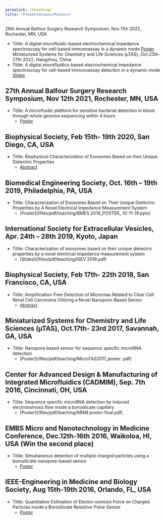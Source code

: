 ```yaml
---
permalink: /teaching/
title: "Presentations/Posters"
---
```

28th Annual Balfour Surgery Research Symposium, Nov 11th 2022, Rochester, MN, USA
- Titile: A digital microfluidic-based electrochemical impedance spectroscopy for cell-based immunoassay in a dynamic mode [Poster](/files/pdf/teaching/CIM_poster_11-11-22.pdf)
Miniaturized Systems for Chemistry and Life Sciences (µTAS), Oct.23th- 27th 2022, Hangzhou, China
- Titile: A digital microfluidics-based electrochemical impedance spectroscopy for cell-based immunoassay detection in a dynamic mode [Slides](/files/pdf/teaching/microtas2022_YZ_V2_YL.pdf)

## 27th Annual Balfour Surgery Research Symposium, Nov 12th 2021, Rochester, MN, USA
- Titile: A microfluidic platform for sensitive bacterial detection in blood through whole genome sequencing within 4 hours
    - [Poster](/files/pdf/teaching/CIM_poster_11-12-21.pdf)

## Biophysical Society, Feb 15th- 19th 2020, San Diego, CA, USA
- Titile: Biophysical Characterization of Exosomes Based on their Unique Dielectric Properties
    - [Abstract](/files/pdf/teaching/paper10.pdf)

## Biomedical Engineering Society, Oct. 16th – 19th 2019, Philadelphia, PA, USA
- Titile: Characterization of Exosomes Based on Their Unique Dielectric Properties by A Novel Electrical Impedance Measurement System
    - [Poster](/files/pdf/teaching/BMES 2019_POSTER_ 10-11-19.pptx)

## International Society for Extracellular Vesicles, Apr. 24th – 28th 2019, Kyoto, Japan
- Titile: Characterization of exosomes based on their unique dielectric properties by a novel electrical impedance measurement system
    - [Slides](/files/pdf/teaching/ISEV 2019.pdf)

## Biophysical Society, Feb 17th- 22th 2018, San Francisco, CA, USA
- Titile: Amplification-Free Detection of Micrornas Related to Clear Cell Renal Cell Carcinoma Utilizing a Novel Nanopore-Based Sensor
    - [Abstract](/files/pdf/teaching/paper8.pdf)

## Miniaturized Systems for Chemistry and Life Sciences (µTAS), Oct.17th- 23rd 2017, Savannah, GA, USA
- Titile: Nanopore based sensor for sequence specific microRNA detection
    - [Poster](/files/pdf/teaching/MicroTAS2017_poster .pdf)

## Center for Advanced Design & Manufacturing of Integrated Microfluidics (CADMIM), Sep. 7th 2016, Cincinnati, OH, USA
- Titile: Sequence specific microRNA detection by induced electroosmosis flow inside a borosilicate capillary
    - [Poster](/files/pdf/teaching/MNM poster-final.pdf)

## EMBS Micro and Nanotechnology in Medicine Conference, Dec.12th-16th 2016, Waikoloa, HI, USA (Win the second place)
- Titile: Simultaneous detection of multiple charged particles using a borosilicate nanopore-based sensor 
    - [Poster](/files/pdf/teaching/IEEENano-talk-2016.pdf)

## IEEE-Engineering in Medicine and Biology Society, Aug 15th-19th 2016, Orlando, FL, USA
- Titile: Quantitative Estimation of Electro-osmosis Force on Charged Particles inside a Borosilicate Resistive-Pulse Sensor
    - [Poster](/files/pdf/teaching/IEEE-EMBC.pdf)

